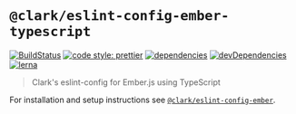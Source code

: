 # `@clark/eslint-config-ember-typescript`

[![BuildStatus](https://travis-ci.org/ClarkSource/eslint-config.svg)](https://travis-ci.org/ClarkSource/eslint-config)
[![code style: prettier](https://img.shields.io/badge/code_style-prettier-ff69b4.svg)](https://github.com/prettier/prettier)
[![dependencies](https://david-dm.org/ClarkSource/eslint-config/status.svg?path=packages/eslint-config-ember-typescript)](https://david-dm.org/ClarkSource/eslint-config?path=packages/eslint-config-ember-typescript)
[![devDependencies](https://david-dm.org/ClarkSource/eslint-config/dev-status.svg?path=packages/eslint-config-ember-typescript)](https://david-dm.org/ClarkSource/eslint-config?path=packages/eslint-config-ember-typescript&type=dev)
[![lerna](https://img.shields.io/badge/maintained%20with-lerna-cc00ff.svg)](https://lernajs.io/)

> Clark's eslint-config for Ember.js using TypeScript

For installation and setup instructions see
[`@clark/eslint-config-ember`](/packages/eslint-config-ember).
